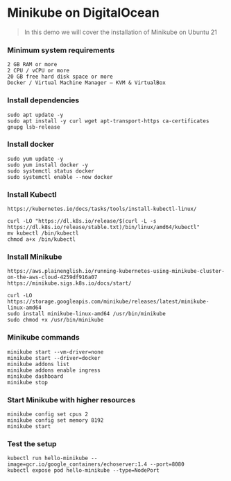 # Minikube on DigitalOcean

> In this demo we will cover the installation of Minikube on Ubuntu 21

### Minimum system requirements
```
2 GB RAM or more
2 CPU / vCPU or more
20 GB free hard disk space or more
Docker / Virtual Machine Manager – KVM & VirtualBox
```
### Install dependencies
```
sudo apt update -y
sudo apt install -y curl wget apt-transport-https ca-certificates gnupg lsb-release
```

### Install docker
```
sudo yum update -y
sudo yum install docker -y
sudo systemctl status docker
sudo systemctl enable --now docker
```

### Install Kubectl
```
https://kubernetes.io/docs/tasks/tools/install-kubectl-linux/
```
```
curl -LO "https://dl.k8s.io/release/$(curl -L -s https://dl.k8s.io/release/stable.txt)/bin/linux/amd64/kubectl"
mv kubectl /bin/kubectl
chmod a+x /bin/kubectl
```

### Install Minikube
```
https://aws.plainenglish.io/running-kubernetes-using-minikube-cluster-on-the-aws-cloud-4259df916a07
https://minikube.sigs.k8s.io/docs/start/
```
```
curl -LO https://storage.googleapis.com/minikube/releases/latest/minikube-linux-amd64
sudo install minikube-linux-amd64 /usr/bin/minikube
sudo chmod +x /usr/bin/minikube
```

### Minikube commands
```
minikube start --vm-driver=none
minikube start --driver=docker
minikube addons list
minikube addons enable ingress
minikube dashboard
minikube stop
```
### Start Minikube with higher resources
```
minikube config set cpus 2
minikube config set memory 8192
minikube start
```

### Test the setup
```
kubectl run hello-minikube --image=gcr.io/google_containers/echoserver:1.4 --port=8080
kubectl expose pod hello-minikube --type=NodePort
```


